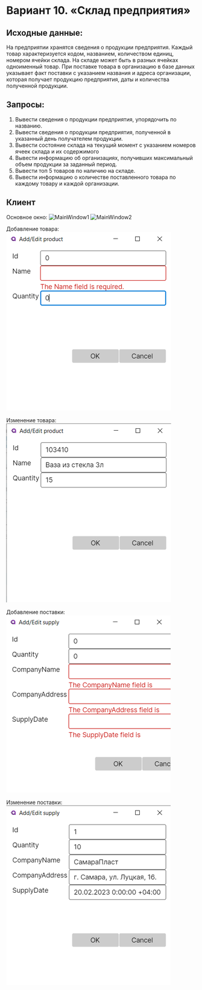 # Вариант 10. «Склад предприятия»
## Исходные данные:
На предприятии хранятся сведения о продукции предприятия. Каждый товар 
характеризуется кодом, названием, количеством единиц, номером ячейки склада. 
На складе может быть в разных ячейках одноименный товар. При поставке товара 
в организацию в базе данных указывает факт поставки с указанием названия и 
адреса организации, которая получает продукцию предприятия, даты и количества 
полученной продукции.

## Запросы:
1) Вывести сведения о продукции предприятия, упорядочить по названию.
2) Вывести сведения о продукции предприятия, полученной в указанный день 
получателем продукции.
3) Вывести состояние склада на текущий момент с указанием номеров ячеек 
склада и их содержимого
4) Вывести информацию об организациях, получивших максимальный объем 
продукции за заданный период.
5) Вывести топ 5 товаров по наличию на складе.
6) Вывести информацию о количестве поставленного товара по каждому 
товару и каждой организации.

## Клиент
Основное окно:
![MainWindow1](Warehouse/Warehouse.Images/MainWindow1.jpg)
![MainWindow2](Warehouse/Warehouse.Images/MainWindow2.jpg)

Добавление товара:
![ProductWindowAdd](Warehouse/Warehouse.Images/ProductWindowAdd.jpg)

Изменение товара:
![ProductWindowEdit](Warehouse/Warehouse.Images/ProductWindowEdit.jpg)

Добавление поставки:
![SupplyWindowAdd](Warehouse/Warehouse.Images/SupplyWindowAdd.jpg)

Изменение поставки:
![SupplyWindowEdit](Warehouse/Warehouse.Images/SupplyWindowEdit.jpg)
